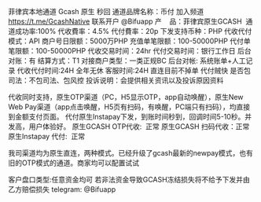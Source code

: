 菲律宾本地通道 Gcash 原生 秒回
通道品牌名称：币付 
加入频道 https://t.me/GcashNative 联系开户 @Bifuapp
产    品：菲律宾原生GCASH  
通道成功率:100%
代收費率：4.5%
代付費率：20p
下发支持币种：PHP
代收代付模式：API
商户号日限额：5000万PHP
充值单笔限额：100-50000PHP
代付单笔限额：100-50000PHP
代收交易时间：24hr
代付交易时间：银行工作日
后台对账：有
结算方式：T1
对接商户类型：一类正规BC
后台对帐: 系统账单+人工记录
代收代付时间:24H 全年无休
客服时间:24H
直连目前不掉单 代付贼快
是否包司法：不包司法、包风控
投诉说明：会提供相关资讯以及投诉原因资料

代收同时支持，原生OTP渠道（PC，H5显示OTP，app自动唤醒），原生New Web Pay渠道（app点击唤醒，H5页有扫码，有唤醒，PC端只有扫码），均直接到金额支付页面。
代付原生Instapay下发，到账时间秒到，回调时间5-10秒。并发高，用户体验好。
原生GCASH OTP代收:  正常
原生GCASH 扫码代收：正常
原生Instapay 代付:  正常

我司渠道均为原生直连，两种模式。已经升级了gcash最新的newpay模式，也有旧的OTP模式的通道。商家均可以配置试试

客户盘口类型:任意资金均可 若非法资金导致GCASH冻结损失将不给予下发并由乙方赔偿损失
telegram: @Bifuapp
